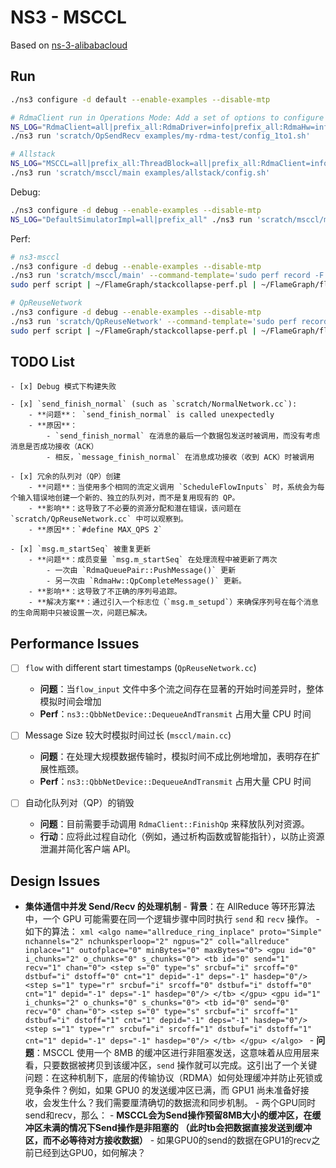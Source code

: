 # NS3 - MSCCL

Based on [ns-3-alibabacloud](https://github.com/aliyun/ns-3-alibabacloud)

## Run

```bash
./ns3 configure -d default --enable-examples --disable-mtp

# RdmaClient run in Operations Mode: Add a set of options to configure the simulation
NS_LOG="RdmaClient=all|prefix_all:RdmaDriver=info|prefix_all:RdmaHw=info|prefix_all:RdmaQueuePair=info|prefix_all" \
./ns3 run 'scratch/OpSendRecv examples/my-rdma-test/config_1to1.sh'

# Allstack
NS_LOG="MSCCL=all|prefix_all:ThreadBlock=all|prefix_all:RdmaClient=info|prefix_all:RdmaDriver=info|prefix_all" \
./ns3 run 'scratch/msccl/main examples/allstack/config.sh'
```

Debug:
```bash
./ns3 configure -d debug --enable-examples --disable-mtp
NS_LOG="DefaultSimulatorImpl=all|prefix_all" ./ns3 run 'scratch/msccl/main' --command-template='gdb --args %s examples/allstack/config.sh'
```

Perf:

```bash
# ns3-msccl
./ns3 configure -d debug --enable-examples --disable-mtp
./ns3 run 'scratch/msccl/main' --command-template='sudo perf record -F 99 -g %s examples/allstack/config.sh'
sudo perf script | ~/FlameGraph/stackcollapse-perf.pl | ~/FlameGraph/flamegraph.pl > ns3-msccl.svg

# QpReuseNetwork
./ns3 configure -d debug --enable-examples --disable-mtp
./ns3 run 'scratch/QpReuseNetwork' --command-template='sudo perf record -F 99 -g %s examples/my-rdma-test/config_1to1.sh'
sudo perf script | ~/FlameGraph/stackcollapse-perf.pl | ~/FlameGraph/flamegraph.pl > QpReuseNetwork.svg
```


## TODO List

    - [x] Debug 模式下构建失败

    - [x] `send_finish_normal` (such as `scratch/NormalNetwork.cc`):
        - **问题**： `send_finish_normal` is called unexpectedly
        - **原因**：
            - `send_finish_normal` 在消息的最后一个数据包发送时被调用，而没有考虑消息是否成功接收（ACK）
            - 相反，`message_finish_normal` 在消息成功接收（收到 ACK）时被调用

    - [x] 冗余的队列对（QP）创建
        - **问题**：当使用多个相同的流定义调用 `ScheduleFlowInputs` 时，系统会为每个输入错误地创建一个新的、独立的队列对，而不是复用现有的 QP。
        - **影响**：这导致了不必要的资源分配和潜在错误，该问题在 `scratch/QpReuseNetwork.cc` 中可以观察到。
        - **原因**：`#define MAX_QPS 2`

    - [x] `msg.m_startSeq` 被重复更新
        - **问题**：成员变量 `msg.m_startSeq` 在处理流程中被更新了两次
            - 一次由 `RdmaQueuePair::PushMessage()` 更新
            - 另一次由 `RdmaHw::QpCompleteMessage()` 更新。
        - **影响**：这导致了不正确的序列号追踪。
        - **解决方案**：通过引入一个标志位（`msg.m_setupd`）来确保序列号在每个消息的生命周期中只被设置一次，问题已解决。

## Performance Issues

  - [ ] `flow` with different start timestamps (`QpReuseNetwork.cc`)
      - **问题**：当`flow_input` 文件中多个流之间存在显著的开始时间差异时，整体模拟时间会增加
      - **Perf**：`ns3::QbbNetDevice::DequeueAndTransmit` 占用大量 CPU 时间

  - [ ] Message Size 较大时模拟时间过长 (`msccl/main.cc`)
      - **问题**：在处理大规模数据传输时，模拟时间不成比例地增加，表明存在扩展性瓶颈。
      - **Perf**：`ns3::QbbNetDevice::DequeueAndTransmit` 占用大量 CPU 时间

  - [ ] 自动化队列对（QP）的销毁
      - **问题**：目前需要手动调用 `RdmaClient::FinishQp` 来释放队列对资源。
      - **行动**：应将此过程自动化（例如，通过析构函数或智能指针），以防止资源泄漏并简化客户端 API。


## Design Issues

  - **集体通信中并发 Send/Recv 的处理机制**
        - **背景**：在 AllReduce 等环形算法中，一个 GPU 可能需要在同一个逻辑步骤中同时执行 `send` 和 `recv` 操作。
        - 如下的算法：
        ```xml
        <algo name="allreduce_ring_inplace" proto="Simple" nchannels="2" nchunksperloop="2" ngpus="2" coll="allreduce" inplace="1" outofplace="0" minBytes="0" maxBytes="0">
        <gpu id="0" i_chunks="2" o_chunks="0" s_chunks="0">
            <tb id="0" send="1" recv="1" chan="0">
                <step s="0" type="s" srcbuf="i" srcoff="0" dstbuf="i" dstoff="0" cnt="1" depid="-1" deps="-1" hasdep="0"/>
                <step s="1" type="r" srcbuf="i" srcoff="0" dstbuf="i" dstoff="0" cnt="1" depid="-1" deps="-1" hasdep="0"/>
            </tb>
        </gpu>
        <gpu id="1" i_chunks="2" o_chunks="0" s_chunks="0">
            <tb id="0" send="0" recv="0" chan="0">
                <step s="0" type="s" srcbuf="i" srcoff="1" dstbuf="i" dstoff="1" cnt="1" depid="-1" deps="-1" hasdep="0"/>
                <step s="1" type="r" srcbuf="i" srcoff="1" dstbuf="i" dstoff="1" cnt="1" depid="-1" deps="-1" hasdep="0"/>
            </tb>
        </gpu>
        </algo>
        ```
        - **问题**：MSCCL 使用一个 8MB 的缓冲区进行非阻塞发送，这意味着从应用层来看，只要数据被拷贝到该缓冲区，`send` 操作就可以完成。这引出了一个关键问题：在这种机制下，底层的传输协议（RDMA）如何处理缓冲并防止死锁或竞争条件？例如，如果 GPU0 的发送缓冲区已满，而 GPU1 尚未准备好接收，会发生什么？我们需要厘清确切的数据流和同步机制。
            - 两个GPU同时send和recv，那么：
                - **MSCCL会为Send操作预留8MB大小的缓冲区，在缓冲区未满的情况下Send操作是非阻塞的 （此时tb会把数据直接发送到缓冲区，而不必等待对方接收数据）**
            - 如果GPU0的send的数据在GPU1的recv之前已经到达GPU0，如何解决？

